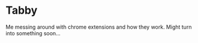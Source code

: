 Tabby
=====
Me messing around with chrome extensions and how they work. Might turn into something soon...
